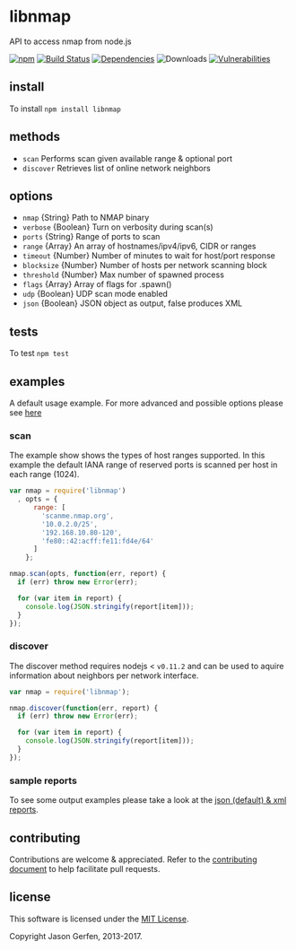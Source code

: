 # libnmap 

API to access nmap from node.js

[![npm](https://img.shields.io/npm/v/libnmap.svg)](https://npmjs.com/package/libnmap) [![Build Status](https://travis-ci.org/jas-/node-libnmap.png?branch=v0.4.2)](https://travis-ci.org/jas-/node-libnmap) [![Dependencies](https://img.shields.io/david/jas-/node-libnmap.svg)](https://david-dm.org/jas-/node-libnmap) ![Downloads](https://img.shields.io/npm/dm/libnmap.svg) [![Vulnerabilities](https://snyk.io.cnpmjs.org/test/npm/libnmap/badge.svg?style=flat-square)](https://snyk.io.cnpmjs.org/test/npm/libnmap) 

## install ##

To install `npm install libnmap`

## methods ##

* `scan`      Performs scan given available range & optional port
* `discover`  Retrieves list of online network neighbors

## options ##

* `nmap`      {String}    Path to NMAP binary
* `verbose`   {Boolean}   Turn on verbosity during scan(s)
* `ports`     {String}    Range of ports to scan
* `range`     {Array}     An array of hostnames/ipv4/ipv6, CIDR or ranges
* `timeout`   {Number}    Number of minutes to wait for host/port response
* `blocksize` {Number}    Number of hosts per network scanning block
* `threshold` {Number}    Max number of  spawned process
* `flags`     {Array}     Array of flags for .spawn()
* `udp`       {Boolean}   UDP scan mode enabled
* `json`      {Boolean}   JSON object as output, false produces XML

## tests ##

To test `npm test`

## examples ##

A default usage example. For more advanced and possible options please
see [here](https://gist.github.com/jas-/eae6b0c6e82a4e072b97)

### scan ###

The example show shows the types of host ranges supported. In this example the
default IANA range of reserved ports is scanned per host in each range (1024).

```javascript
var nmap = require('libnmap')
  , opts = {
      range: [
        'scanme.nmap.org',
        '10.0.2.0/25',
        '192.168.10.80-120',
        'fe80::42:acff:fe11:fd4e/64'
      ]
    };

nmap.scan(opts, function(err, report) {
  if (err) throw new Error(err);

  for (var item in report) {
    console.log(JSON.stringify(report[item]));
  }
});
```

### discover ###

The discover method requires nodejs < `v0.11.2` and can be used to aquire
information about neighbors per network interface.

```javascript
var nmap = require('libnmap');

nmap.discover(function(err, report) {
  if (err) throw new Error(err);

  for (var item in report) {
    console.log(JSON.stringify(report[item]));
  }
});
```

### sample reports ###

To see some output examples please take a look at the [json (default) & xml reports](https://gist.github.com/jas-/23e2a32110562388bef5).

## contributing ##

Contributions are welcome & appreciated. Refer to the [contributing document](https://github.com/jas-/node-libnmap/blob/master/CONTRIBUTING.md)
to help facilitate pull requests.

## license ##

This software is licensed under the [MIT License](https://github.com/jas-/node-libnmap/blob/master/LICENSE).

Copyright Jason Gerfen, 2013-2017.

